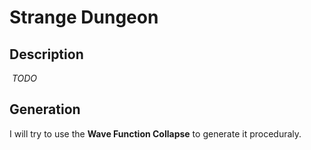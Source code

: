 # Strange Dungeon


## Description 

 *TODO*
 
 ## Generation
 
 I will try to use the **Wave Function Collapse** to generate it proceduraly.
 
 
